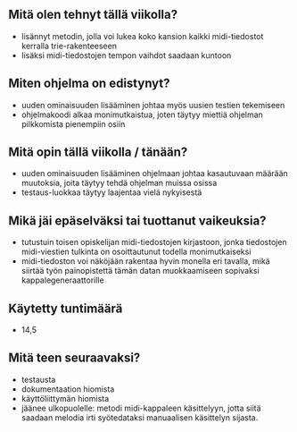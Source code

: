## Mitä olen tehnyt tällä viikolla?
- lisännyt metodin, jolla voi lukea koko kansion kaikki midi-tiedostot kerralla trie-rakenteeseen
- lisäksi midi-tiedostojen tempon vaihdot saadaan kuntoon

## Miten ohjelma on edistynyt?
- uuden ominaisuuden lisääminen johtaa myös uusien testien tekemiseen
- ohjelmakoodi alkaa monimutkaistua, joten täytyy miettiä ohjelman pilkkomista pienempiin osiin

## Mitä opin tällä viikolla / tänään?
- uuden ominaisuuden lisääminen ohjelmaan johtaa kasautuvaan määrään muutoksia, joita täytyy tehdä ohjelman muissa osissa
- testaus-luokkaa täytyy laajentaa vielä nykyisestä

## Mikä jäi epäselväksi tai tuottanut vaikeuksia?
- tutustuin toisen opiskelijan midi-tiedostojen kirjastoon, jonka tiedostojen midi-viestien tulkinta on osoittautunut todella monimutkaiseksi
- midi-tiedoston voi näköjään rakentaa hyvin monella eri tavalla, mikä siirtää työn painopistettä tämän datan muokkaamiseen sopivaksi kappalegeneraattorille

## Käytetty tuntimäärä
- 14,5

## Mitä teen seuraavaksi?
- testausta
- dokumentaation hiomista
- käyttöliittymän hiomista
- jäänee ulkopuolelle: metodi midi-kappaleen käsittelyyn, jotta siitä saadaan melodia irti syötedataksi manuaalisen käsittelyn sijasta.